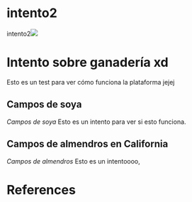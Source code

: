 # intento2
intento2<a href="https://juncture-digital.org"><img src="https://juncture-digital.org/images/ve-button.png"></a>

<param ve-config 
       title="Esto es un intento hecho por Valeria"
       author="Valeria Tafurt Ortegón"
       banner="https://concepto.de/wp-content/uploads/2019/12/ganaderia-e1577324681175.jpg" 
       layout="vertical">

<!-- Entities discussed throughout the essay are typically defined before the essay text and
     are thus available in all text.  Entity identifiers (QIDs) can be found in either
     Wikipedia or Wikidata (https://www.wikidata.org)> -->
<param ve-entity eid="Q185372"> <!-- Girl with a Pearl Earring painting -->
<param ve-entity eid="Q41264"> <!-- Johannes Vermeer -->
<param ve-entity eid="Q221092"> <!-- Mauritshuis -->
<param ve-entity eid="Q36600"> <!-- The Hague -->

# Intento sobre ganadería xd

Esto es un test para ver cómo funciona la plataforma jejej
<param ve-image 
       label="Leche" 
       description="painting by Johannes Vermeer" 
       license="public domain" 
       url="https://www.lavanguardia.com/files/image_948_465/uploads/2018/11/05/5e996514f272d.jpeg">


## Campos de soya

_Campos de soya_ Esto es un intento para ver si esto funciona.
<param ve-image 
       label="Campos de soya" 
       description="painting by Johannes Vermeer" 
       license="public domain" 
       url="https://panorama-agro.com/wp-content/uploads/2017/10/Portada-soya-2f.jpg">

## Campos de almendros en California

_Campos de almendros_ Esto es un intentoooo,
<param ve-image 
       label="Campos de almendros" 
       description="painting by Johannes Vermeer" 
       license="public domain" 
       url="https://elviajero.elpais.com/elviajero/imagenes/2018/01/26/actualidad/1516985339_058099_1516987049_sumario_grande.jpg">

# References

[^1]: [Wikipedia: Girl with a Pearl Earring](https://en.wikipedia.org/wiki/Girl_with_a_Pearl_Earring)

